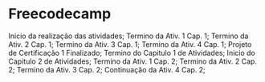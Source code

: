# Freecodecamp
Inicio da realização das atividades;
Termino da Ativ. 1 Cap. 1;
Termino da Ativ. 2 Cap. 1;
Termino da Ativ. 3 Cap. 1;
Termino da Ativ. 4 Cap. 1;
Projeto de Certificação 1 Finalizado;
Termino do Capitulo 1 de Atividades;
Inicio do Capitulo 2 de Atividades;
Termino da Ativ. 1 Cap. 2;
Termino da Ativ. 2 Cap. 2;
Termino da Ativ. 3 Cap. 2;
Continuação da Ativ. 4 Cap. 2;


<!-- Isso é Tudo no Momento -->
